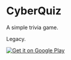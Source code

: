 # CyberQuiz
A simple trivia game.

Legacy.

<a href='https://play.google.com/store/apps/details?id=com.mmdev.cyberquiz&pcampaignid=pcampaignidMKT-Other-global-all-co-prtnr-py-PartBadge-Mar2515-1'><img alt='Get it on Google Play' src='https://play.google.com/intl/en_us/badges/static/images/badges/en_badge_web_generic.png'/></a>
